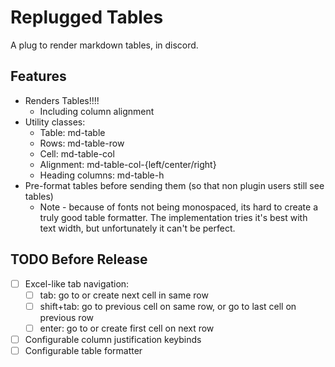 # Replugged Tables

A plug to render markdown tables, in discord.

## Features

- Renders Tables!!!!
  - Including column alignment
- Utility classes:
  - Table: md-table
  - Rows: md-table-row
  - Cell: md-table-col
  - Alignment: md-table-col-{left/center/right}
  - Heading columns: md-table-h
- Pre-format tables before sending them (so that non plugin users still see tables)
  - Note - because of fonts not being monospaced, its hard to create a truly good table formatter. The implementation tries it's best with text width, but unfortunately it can't be perfect.

## TODO Before Release

- [ ] Excel-like tab navigation:
  - [ ] tab: go to or create next cell in same row
  - [ ] shift+tab: go to previous cell on same row, or go to last cell on previous row
  - [ ] enter: go to or create first cell on next row
- [ ] Configurable column justification keybinds
- [ ] Configurable table formatter

